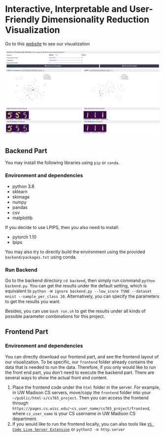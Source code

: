 # Interactive, Interpretable and User-Friendly Dimensionality Reduction Visualization
Go to this [website](https://pages.cs.wisc.edu/~mucai/cs765/cs765_project/DR_vis) to see our visualization

![model_layout](teaser/layout.png)
## Backend Part
You may install the following libraries using `pip` or `conda`. 
### Environment and dependencies
- python 3.8
- sklearn
- skimage
- numpy
- pandas
- csv
- matplotlib 

If you decide to use LPIPS, then you also need to install:
- pytorch 1.10
- lpips

You may also try to directly build the environment using the provided `backend/packages.txt` using conda. 

### Run Backend
Go to the backend directory `cd backend`, then simply run command `python backend.py`. You can get the 
results under the default setting, which is equivalent to 
`python -W ignore backend.py --low_score TSNE --dataset mnist --sample_per_class 10`.
Alternatively, you can specify the parameters to get the results you want.

Besides, you can use `bash run.sh` to get the results under all kinds of possible 
parameter combinations for this project. 


## Frontend Part
### Environment and dependencies
You can directly download our frontend part, and see the frontend layout of our visualization. 
To be specific, our `frontend` folder already contains the data that is needed to run the data. Therefore, if you only would like to run the front end part,  you don't need to execute the backend part.
There are several ways to show the actual front end content.
1. Place the frontend code under the `html` folder in the server.
For example, in UW Madison CS servers, move/copy the `frontend` folder into your `~/public/html-s/cs765_project`.
Then you can access the frontend through  `https://pages.cs.wisc.edu/~cs_user_name/cs765_project/frontend`,
where `cs_user_name` is your CS username in UW Madison CS department.
2. If you would like to run the frontend locally, you can also tools like [`VS Code Live Server Extension`](https://marketplace.visualstudio.com/items?itemName=ritwickdey.LiveServer) or `python3 -m http.server`
